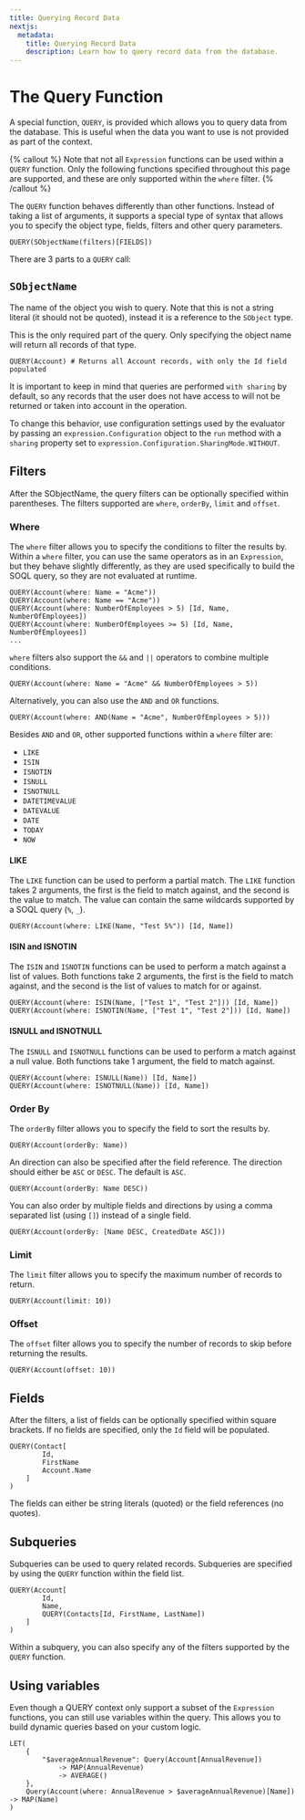```yaml
---
title: Querying Record Data
nextjs:
  metadata:
    title: Querying Record Data
    description: Learn how to query record data from the database.
---
```


# The Query Function

A special function, `QUERY`, is provided which allows you to query data from the database. This is useful
when the data you want to use is not provided as part of the context.

{% callout %}
Note that not all `Expression` functions can be used within a `QUERY` function. Only the following functions specified
throughout
this page are supported, and these are only supported within the `where` filter.
{% /callout %}

The `QUERY` function behaves differently than other functions. Instead of taking a list of arguments, it supports
a special type of syntax that allows you to specify the object type, fields, filters and other query parameters.

```
QUERY(SObjectName(filters)[FIELDS])
```

There are 3 parts to a `QUERY` call:

## `SObjectName`

The name of the object you wish to query. Note that this is not a string literal (it should not be quoted), instead it
is a reference to the `SObject` type.

This is the only required part of the query. Only specifying the object name will return all records of that type.

```
QUERY(Account) # Returns all Account records, with only the Id field populated
````

It is important to keep in mind that queries are performed `with sharing` by default, so any records that the user does
not have access to
will not be returned or taken into account in the operation.

To change this behavior, use configuration settings used by the evaluator by passing
an `expression.Configuration` object to the `run` method with a `sharing` property set to
`expression.Configuration.SharingMode.WITHOUT`.

## Filters

After the SObjectName, the query filters can be optionally specified within parentheses. The filters
supported are `where`, `orderBy`, `limit` and `offset`.

### Where

The `where` filter allows you to specify the conditions to filter the results by. Within a `where` filter,
you can use the same operators as in an `Expression`, but they behave slightly differently, as they are used
specifically to build the SOQL query, so they are not evaluated at runtime.

```
QUERY(Account(where: Name = "Acme"))
QUERY(Account(where: Name == "Acme"))
QUERY(Account(where: NumberOfEmployees > 5) [Id, Name, NumberOfEmployees])
QUERY(Account(where: NumberOfEmployees >= 5) [Id, Name, NumberOfEmployees])
...
```

`where` filters also support the `&&` and `||` operators to combine multiple conditions.

```
QUERY(Account(where: Name = "Acme" && NumberOfEmployees > 5))
```

Alternatively, you can also use the `AND` and `OR` functions.

```
QUERY(Account(where: AND(Name = "Acme", NumberOfEmployees > 5)))
```

Besides `AND` and `OR`, other supported functions within a `where` filter are:

* `LIKE`
* `ISIN`
* `ISNOTIN`
* `ISNULL`
* `ISNOTNULL`
* `DATETIMEVALUE`
* `DATEVALUE`
* `DATE`
* `TODAY`
* `NOW`

#### LIKE

The `LIKE` function can be used to perform a partial match. The `LIKE` function takes 2 arguments, the first
is the field to match against, and the second is the value to match. The value can contain the same wildcards supported
by a SOQL query (`%`, `_`).

```
QUERY(Account(where: LIKE(Name, "Test 5%")) [Id, Name])
```

#### ISIN and ISNOTIN

The `ISIN` and `ISNOTIN` functions can be used to perform a match against a list of values. Both functions take 2
arguments, the first
is the field to match against, and the second is the list of values to match for or against.

```
QUERY(Account(where: ISIN(Name, ["Test 1", "Test 2"])) [Id, Name])
QUERY(Account(where: ISNOTIN(Name, ["Test 1", "Test 2"])) [Id, Name])
```

#### ISNULL and ISNOTNULL

The `ISNULL` and `ISNOTNULL` functions can be used to perform a match against a null value. Both functions take 1
argument, the field to match against.

```
QUERY(Account(where: ISNULL(Name)) [Id, Name])
QUERY(Account(where: ISNOTNULL(Name)) [Id, Name])
```

### Order By

The `orderBy` filter allows you to specify the field to sort the results by.

```
QUERY(Account(orderBy: Name))
```

An direction can also be specified after the field reference. The direction should either be `ASC` or `DESC`. The
default is `ASC`.

```
QUERY(Account(orderBy: Name DESC))
```

You can also order by multiple fields and directions by using a comma separated list (using `[]`) instead of a single
field.

```
QUERY(Account(orderBy: [Name DESC, CreatedDate ASC]))
```

### Limit

The `limit` filter allows you to specify the maximum number of records to return.

```
QUERY(Account(limit: 10))
```

### Offset

The `offset` filter allows you to specify the number of records to skip before returning the results.

```
QUERY(Account(offset: 10))
```

## Fields

After the filters, a list of fields can be optionally specified within square brackets. If no fields are specified,
only the `Id` field will be populated.

```
QUERY(Contact[
        Id,
        FirstName
        Account.Name
    ]
)
```

The fields can either be string literals (quoted) or the field references (no quotes).

## Subqueries

Subqueries can be used to query related records. Subqueries are specified by using the `QUERY` function within the field
list.

```
QUERY(Account[
        Id,
        Name,
        QUERY(Contacts[Id, FirstName, LastName])
    ]
)
```

Within a subquery, you can also specify any of the filters supported by the `QUERY` function.

## Using variables

Even though a QUERY context only support a subset of the `Expression` functions, you can still use variables within the
query.
This allows you to build dynamic queries based on your custom logic.

```
LET(
    {
        "$averageAnnualRevenue": Query(Account[AnnualRevenue]) 
            -> MAP(AnnualRevenue) 
            -> AVERAGE()
    },
    Query(Account(where: AnnualRevenue > $averageAnnualRevenue)[Name]) -> MAP(Name)
)
```
